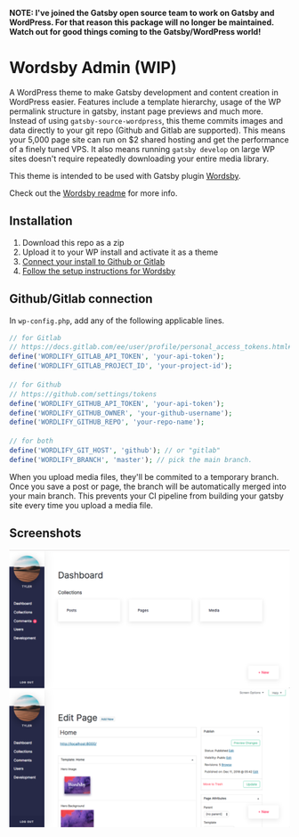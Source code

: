 __NOTE: I've joined the Gatsby open source team to work on Gatsby and WordPress. For that reason this package will no longer be maintained. Watch out for good things coming to the Gatsby/WordPress world!__

# Wordsby Admin (WIP)

A WordPress theme to make Gatsby development and content creation in WordPress easier.
Features include a template hierarchy, usage of the WP permalink structure in gatsby, instant page previews and much more.
Instead of using `gatsby-source-wordpress`, this theme commits images and data directly to your git repo (Github and Gitlab are supported). This means your 5,000 page site can run on $2 shared hosting and get the performance of a finely tuned VPS.
It also means running  `gatsby develop` on large WP sites doesn't require repeatedly downloading your entire media library.

This theme is intended to be used with Gatsby plugin [Wordsby](https://github.com/TylerBarnes/wordsby).

Check out the [Wordsby readme](https://github.com/TylerBarnes/wordsby) for more info.

## Installation

1. Download this repo as a zip
2. Upload it to your WP install and activate it as a theme
3. [Connect your install to Github or Gitlab](#githubgitlab-connection)
4. [Follow the setup instructions for Wordsby](https://github.com/TylerBarnes/wordsby#set-up)

## Github/Gitlab connection

In `wp-config.php`, add any of the following applicable lines.
```php
// for Gitlab
// https://docs.gitlab.com/ee/user/profile/personal_access_tokens.html#doc-nav
define('WORDLIFY_GITLAB_API_TOKEN', 'your-api-token'); 
define('WORDLIFY_GITLAB_PROJECT_ID', 'your-project-id');

// for Github
// https://github.com/settings/tokens
define('WORDLIFY_GITHUB_API_TOKEN', 'your-api-token'); 
define('WORDLIFY_GITHUB_OWNER', 'your-github-username');
define('WORDLIFY_GITHUB_REPO', 'your-repo-name');

// for both
define('WORDLIFY_GIT_HOST', 'github'); // or "gitlab"
define('WORDLIFY_BRANCH', 'master'); // pick the main branch.
```

When you upload media files, they'll be commited to a temporary branch. Once you save a post or page, the branch will be automatically merged into your main branch. This prevents your CI pipeline from building your gatsby site every time you upload a media file.

## Screenshots
![Wordsby Admin dashboard screenshot](/screenshots/home.png?raw=true)
![Wordsby Admin page edit screenshot](/screenshots/page.png?raw=true)
